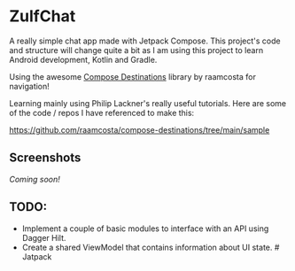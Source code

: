 # ZulfChat
A really simple chat app made with Jetpack Compose. This project's code and structure will change quite a bit as I am using this project to learn Android development, Kotlin and Gradle.

Using the awesome [Compose Destinations](https://github.com/raamcosta/compose-destinations) library by raamcosta for navigation!

Learning mainly using Philip Lackner's really useful tutorials. Here are some of the code / repos I have referenced to make this:

https://github.com/raamcosta/compose-destinations/tree/main/sample

## Screenshots
*Coming soon!*

## TODO:
- Implement a couple of basic modules to interface with an API using Dagger Hilt.
- Create a shared ViewModel that contains information about UI state.
#   J a t p a c k  
 